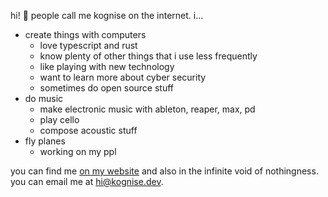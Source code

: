 hi! 💖 people call me kognise on the internet. i...

- create things with computers
  - love typescript and rust
  - know plenty of other things that i use less frequently
  - like playing with new technology
  - want to learn more about cyber security
  - sometimes do open source stuff
- do music
  - make electronic music with ableton, reaper, max, pd
  - play cello
  - compose acoustic stuff
- fly planes
  - working on my ppl

you can find me [on my website](https://kognise.dev/) and also in the infinite void of nothingness. you can email me at hi@kognise.dev.
